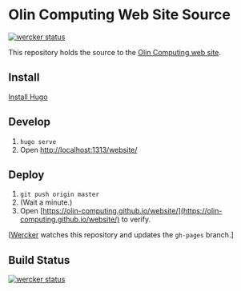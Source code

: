 # Olin Computing Web Site Source
[![wercker status](https://app.wercker.com/status/f23da8de2ca418aa475fb60560c5182a/s/master "wercker status")](https://app.wercker.com/project/byKey/f23da8de2ca418aa475fb60560c5182a)

This repository holds the source to the [Olin Computing web site](https://olin-computing.github.io/website/).

## Install

[Install Hugo](https://gohugo.io/overview/installing/)

## Develop

1. `hugo serve`
2. Open [http://localhost:1313/website/](http://localhost:1313/website/)

## Deploy

1. `git push origin master`
2. (Wait a minute.)
3. Open [https://olin-computing.github.io/website/](https://olin-computing.github.io/website/) to verify.

[[Wercker](https://app.wercker.com/osteele/website/runs) watches this repository and updates the `gh-pages` branch.]

## Build Status
[![wercker status](https://app.wercker.com/status/f23da8de2ca418aa475fb60560c5182a/m/master "wercker status")](https://app.wercker.com/project/byKey/f23da8de2ca418aa475fb60560c5182a)
